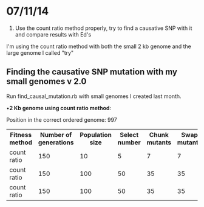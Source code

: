 07/11/14
===========

1. Use the count ratio method properly, try to find a causative SNP with it and compare results with Ed's


I'm using the count ratio method with both the small 2 kb genome and the large genome I called "try"
 

Finding the causative SNP mutation with my small genomes v 2.0
---
Run find_causal_mutation.rb with small genomes I created last month. 
 
•__2 Kb genome using count ratio method__: 

Position in the correct ordered genome: 997


<table>

  <tr><th>Fitness method</th><th>Number of generations</th><th>Population size</th><th>Select number</th><th>Chunk mutants</th><th>Swap mutants</th><th>Save</th><th>Random</th><th>Divisions (1000s)</th><th>Location SNP</th><th>Name of the file</th></tr>
  
  
  <tr> <td>count ratio</td> <td>150</td> <td>10</td> <td>5</td> <td>7</td> <td>7</td> <td>5</td> <td>2</td> <td>10</td><td>1580</td><td>count_ratio</td> </tr>
    <tr> <td>count ratio</td>  <td>150</td> <td>100</td> <td>50</td> <td>35</td> <td>35</td> <td>25</td> <td>5</td> <td>10</td> <td>1421</td><td>count_ratio2</td></tr>
    <tr> <td>count ratio</td>  <td>150</td> <td>100</td> <td>50</td> <td>35</td> <td>35</td> <td>25</td> <td>5</td> <td>100</td> <td>?</td><td>count_ratio3</td></tr>
   
  
</table>
 

